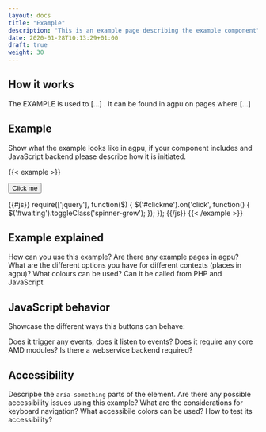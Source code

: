 ```yaml
---
layout: docs
title: "Example"
description: "This is an example page describing the example component"
date: 2020-01-28T10:13:29+01:00
draft: true
weight: 30
---
```


## How it works

The EXAMPLE is used to [...] . It can be found in agpu on pages where [...]

## Example

Show what the example looks like in agpu, if your component includes and JavaScript backend please describe how it is initiated.

{{< example >}}

<div class="example w-25 border border-secondary p-3">
    <button class="btn btn-primary btn-block" id="clickme">
        Click me
        <span id="waiting" class="spinner-grow-sm" role="status" aria-hidden="true"></span>
    </button>
</div>

{{#js}}
require(['jquery'], function($) {
    $('#clickme').on('click', function() {
        $('#waiting').toggleClass('spinner-grow');
    });
});
{{/js}}
{{< /example >}}

## Example explained

How can you use this example?
Are there any example pages in agpu?
What are the different options you have for different contexts (places in agpu)?
What colours can be used?
Can it be called from PHP and JavaScript

## JavaScript behavior

Showcase the different ways this buttons can behave:

Does it trigger any events, does it listen to events?
Does it require any core AMD modules?
Is there a webservice backend required?

## Accessibility

Descripbe the `aria-something` parts of the element. Are there any possible accessibility issues using this example?
What are the considerations for keyboard navigation?
What accessibile colors can be used?
How to test its accessibility?

